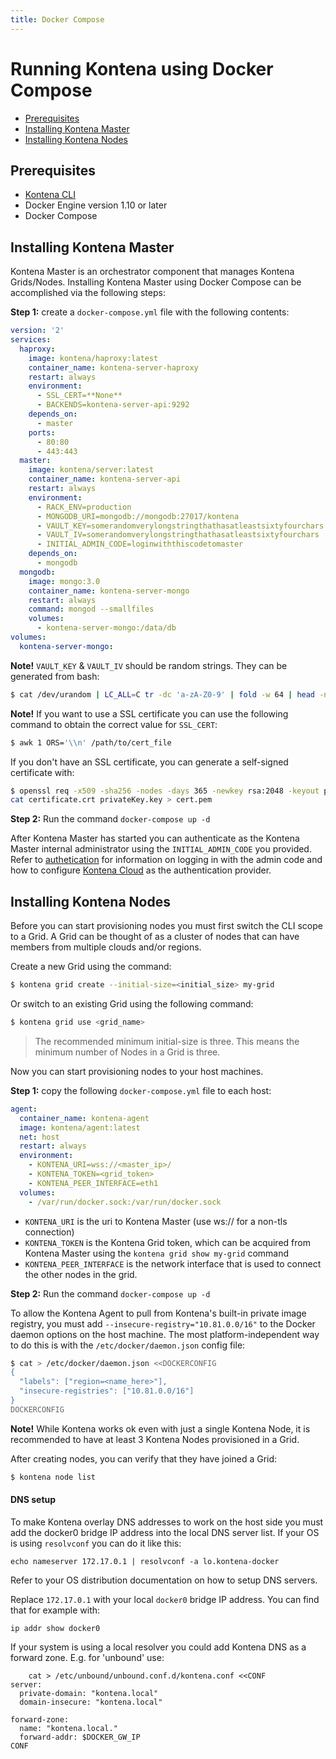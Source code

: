 ```yaml
---
title: Docker Compose
---
```


# Running Kontena using Docker Compose

- [Prerequisites](docker-compose#prerequisites)
- [Installing Kontena Master](docker-compose#installing-kontena-master)
- [Installing Kontena Nodes](docker-compose#installing-kontena-nodes)

## Prerequisites

- [Kontena CLI](cli)
- Docker Engine version 1.10 or later
- Docker Compose

## Installing Kontena Master

Kontena Master is an orchestrator component that manages Kontena Grids/Nodes. Installing Kontena Master using Docker Compose can be accomplished via the following steps:

**Step 1:** create a `docker-compose.yml` file with the following contents:

```yml
version: '2'
services:
  haproxy:
    image: kontena/haproxy:latest
    container_name: kontena-server-haproxy
    restart: always
    environment:
      - SSL_CERT=**None**
      - BACKENDS=kontena-server-api:9292
    depends_on:
      - master
    ports:
      - 80:80
      - 443:443    
  master:
    image: kontena/server:latest
    container_name: kontena-server-api
    restart: always
    environment:
      - RACK_ENV=production
      - MONGODB_URI=mongodb://mongodb:27017/kontena
      - VAULT_KEY=somerandomverylongstringthathasatleastsixtyfourchars
      - VAULT_IV=somerandomverylongstringthathasatleastsixtyfourchars
      - INITIAL_ADMIN_CODE=loginwiththiscodetomaster
    depends_on:
      - mongodb
  mongodb:
    image: mongo:3.0
    container_name: kontena-server-mongo
    restart: always
    command: mongod --smallfiles
    volumes:
      - kontena-server-mongo:/data/db
volumes:
  kontena-server-mongo:
```

**Note!** `VAULT_KEY` & `VAULT_IV` should be random strings. They can be generated from bash:

```sh
$ cat /dev/urandom | LC_ALL=C tr -dc 'a-zA-Z0-9' | fold -w 64 | head -n 1
```

**Note!** If you want to use a SSL certificate you can use the following command to obtain the correct value for `SSL_CERT`:
```sh
$ awk 1 ORS='\\n' /path/to/cert_file
```

If you don't have an SSL certificate, you can generate a self-signed certificate with:
```sh
$ openssl req -x509 -sha256 -nodes -days 365 -newkey rsa:2048 -keyout privateKey.key -out certificate.crt
cat certificate.crt privateKey.key > cert.pem
```

**Step 2:** Run the command `docker-compose up -d`

After Kontena Master has started you can authenticate as the Kontena Master internal administrator using the `INITIAL_ADMIN_CODE` you provided. Refer to [authetication](../../using-kontena/authentication.md) for information on logging in with the admin code and how to configure [Kontena Cloud](https://cloud.kontena.io) as the authentication provider.

## Installing Kontena Nodes

Before you can start provisioning nodes you must first switch the CLI scope to a Grid. A Grid can be thought of as a cluster of nodes that can have members from multiple clouds and/or regions.

Create a new Grid using the command:

```sh
$ kontena grid create --initial-size=<initial_size> my-grid
```

Or switch to an existing Grid using the following command:

```sh
$ kontena grid use <grid_name>
```

> The recommended minimum initial-size is three. This means the minimum number of Nodes in a Grid is three.

Now you can start provisioning nodes to your host machines.

**Step 1:** copy the following `docker-compose.yml` file to each host:

```yml
agent:
  container_name: kontena-agent
  image: kontena/agent:latest
  net: host
  restart: always
  environment:
    - KONTENA_URI=wss://<master_ip>/
    - KONTENA_TOKEN=<grid_token>
    - KONTENA_PEER_INTERFACE=eth1
  volumes:
    - /var/run/docker.sock:/var/run/docker.sock
```

- `KONTENA_URI` is the uri to Kontena Master (use ws:// for a non-tls connection)
- `KONTENA_TOKEN` is the Kontena Grid token, which can be acquired from Kontena Master using the `kontena grid show my-grid` command
- `KONTENA_PEER_INTERFACE` is the network interface that is used to connect the other nodes in the grid.

**Step 2:** Run the command `docker-compose up -d`

To allow the Kontena Agent to pull from Kontena's built-in private image registry, you must add `--insecure-registry="10.81.0.0/16"` to the Docker daemon options on the host machine. The most platform-independent way to do this is with the `/etc/docker/daemon.json` config file:

```sh
$ cat > /etc/docker/daemon.json <<DOCKERCONFIG
{
  "labels": ["region=<name_here>"],
  "insecure-registries": ["10.81.0.0/16"]
}
DOCKERCONFIG
```

**Note!** While Kontena works ok even with just a single Kontena Node, it is recommended to have at least 3 Kontena Nodes provisioned in a Grid.

After creating nodes, you can verify that they have joined a Grid:

```sh
$ kontena node list
```

#### DNS setup

To make Kontena overlay DNS addresses to work on the host side you must add the docker0 bridge IP address into the local DNS server list. If your OS is using `resolvconf` you can do it like this:
```
echo nameserver 172.17.0.1 | resolvconf -a lo.kontena-docker
```
Refer to your OS distribution documentation on how to setup DNS servers.

Replace `172.17.0.1` with your local `docker0` bridge IP address. You can find that for example with:
```
ip addr show docker0
```

If your system is using a local resolver you could add Kontena DNS as a forward zone.  E.g. for 'unbound' use:
```
    cat > /etc/unbound/unbound.conf.d/kontena.conf <<CONF
server:
  private-domain: "kontena.local"
  domain-insecure: "kontena.local"

forward-zone:
  name: "kontena.local."
  forward-addr: $DOCKER_GW_IP
CONF
```
